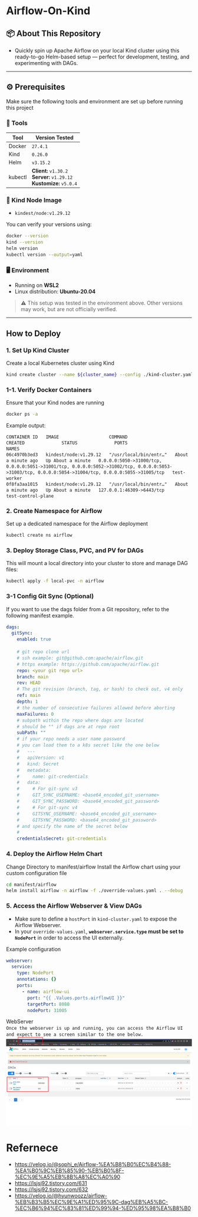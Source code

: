 # Airflow-On-Kind
## 📦 About This Repository
* Quickly spin up Apache Airflow on your local Kind cluster using this ready-to-go Helm-based setup — perfect for development, testing, and experimenting with DAGs.

---

## ⚙️ Prerequisites

Make sure the following tools and environment are set up before running this project

### 🧰 Tools

| Tool      | Version Tested                                      |
|-----------|------------------------------------------------------|
| Docker    | `27.4.1`                                             |
| Kind      | `0.26.0`                                             |
| Helm      | `v3.15.2`                                            |
| kubectl   | **Client:** `v1.30.2` <br> **Server:** `v1.29.12` <br> **Kustomize:** `v5.0.4` |

### 🧱 Kind Node Image

- `kindest/node:v1.29.12`

You can verify your versions using:

```bash
docker --version
kind --version
helm version
kubectl version --output=yaml
```

### 🖥️ Environment

- Running on **WSL2**
- Linux distribution: **Ubuntu-20.04**

> ⚠️ This setup was tested in the environment above. Other versions may work, but are not officially verified.

---

## How to Deploy
### 1. Set Up Kind Cluster
Create a local Kubernetes cluster using Kind
```bash
kind create cluster --name ${cluster_name} --config ./kind-cluster.yaml
```

### 1-1. Verify Docker Containers
Ensure that your Kind nodes are running
```bash
docker ps -a
```
Example output:
```
CONTAINER ID   IMAGE                   COMMAND                  CREATED              STATUS              PORTS                                                                                                                                                  NAMES
06c4970b3ed3   kindest/node:v1.29.12   "/usr/local/bin/entr…"   About a minute ago   Up About a minute   0.0.0.0:5050->31000/tcp, 0.0.0.0:5051->31001/tcp, 0.0.0.0:5052->31002/tcp, 0.0.0.0:5053->31003/tcp, 0.0.0.0:5054->31004/tcp, 0.0.0.0:5055->31005/tcp   test-worker
0f8fa3aa1015   kindest/node:v1.29.12   "/usr/local/bin/entr…"   About a minute ago   Up About a minute   127.0.0.1:46309->6443/tcp                                                                                                                              test-control-plane
```

### 2. Create Namespace for Airflow
Set up a dedicated namespace for the Airflow deployment
```bash
kubectl create ns airflow
```

### 3. Deploy Storage Class, PVC, and PV for DAGs
This will mount a local directory into your cluster to store and manage DAG files:
```bash
kubectl apply -f local-pvc -n airflow
```
### 3-1 Config Git Sync (Optional)
If you want to use the dags folder from a Git repository, refer to the following manifest example.
```yaml
dags:
  gitSync:
    enabled: true

    # git repo clone url
    # ssh example: git@github.com:apache/airflow.git
    # https example: https://github.com/apache/airflow.git
    repo: <your git repo url>
    branch: main
    rev: HEAD
    # The git revision (branch, tag, or hash) to check out, v4 only
    ref: main
    depth: 1
    # the number of consecutive failures allowed before aborting
    maxFailures: 0
    # subpath within the repo where dags are located
    # should be "" if dags are at repo root
    subPath: ""
    # if your repo needs a user name password
    # you can load them to a k8s secret like the one below
    #   ---
    #   apiVersion: v1
    #   kind: Secret
    #   metadata:
    #     name: git-credentials
    #   data:
    #     # For git-sync v3
    #     GIT_SYNC_USERNAME: <base64_encoded_git_username>
    #     GIT_SYNC_PASSWORD: <base64_encoded_git_password>
    #     # For git-sync v4
    #     GITSYNC_USERNAME: <base64_encoded_git_username>
    #     GITSYNC_PASSWORD: <base64_encoded_git_password>
    # and specify the name of the secret below
    #
    credentialsSecret: git-credentials
```

### 4. Deploy the Airflow Helm Chart
Change Directory to manifest/airflow  Install the Airflow chart using your custom configuration file
```bash
cd manifest/airflow
helm install airflow -n airflow -f ./override-values.yaml . --debug
```

### 5. Access the Airflow Webserver & View DAGs
* Make sure to define a `hostPort` in `kind-cluster.yaml` to expose the Airflow Webserver.
* In your `override-values.yaml`, **`webserver.service.type` must be set to `NodePort`** in order to access the UI externally.

Example configuration
```yaml
webserver:
  service:
    type: NodePort
    annotations: {}
    ports:
      - name: airflow-ui
        port: "{{ .Values.ports.airflowUI }}"
        targetPort: 8080
        nodePort: 31005
```

WebServer <br>
``Once the webserver is up and running, you can access the Airflow UI and expect to see a screen similar to the one below.``
![WebServer](image.png)


# Refernece
* https://velog.io/@sophi_e/Airflow-%EA%B8%B0%EC%B4%88-%EA%B0%9C%EB%85%90-%EB%B0%8F-%EC%9E%A5%EB%8B%A8%EC%A0%90
* https://lsjsj92.tistory.com/631
* https://lsjsj92.tistory.com/632
* https://velog.io/@hyunwoozz/airflow-%EB%B3%B5%EC%9E%A1%ED%95%9C-dag%EB%A5%BC-%EC%B6%94%EC%83%81%ED%99%94-%ED%95%98%EA%B8%B0
